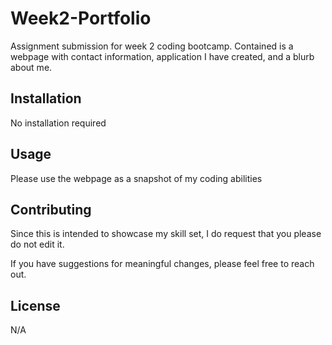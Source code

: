 # Week2-Portfolio

Assignment submission for week 2 coding bootcamp. Contained is a webpage with contact information, application I have created, and a blurb about me.

## Installation

No installation required

## Usage

Please use the webpage as a snapshot of my coding abilities

## Contributing

Since this is intended to showcase my skill set, I do request that you please do not edit it.

If you have suggestions for meaningful changes, please feel free to reach out.

## License

N/A
